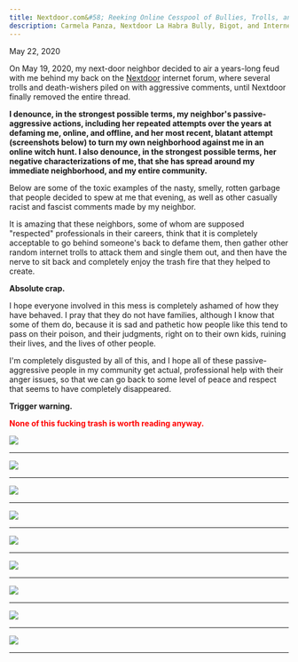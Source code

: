 ```yaml
---
title: Nextdoor.com&#58; Reeking Online Cesspool of Bullies, Trolls, and Vigiliantes
description: Carmela Panza, Nextdoor La Habra Bully, Bigot, and Internet Troll; Nextdoor Bullying; Nextdoor Bullies; Jeniffer Porras, Old-Man Hating La Habra Internet Troll and Death-Wisher; Deandra Montiel, La Habra Passive-Aggressive Internet Troll; Defamation of Character
---
```


May 22, 2020

On May 19, 2020, my next-door neighbor decided to air a years-long feud with me behind my back on the <a href="https://nextdoor.com/" target="_blank">Nextdoor</a> internet forum, where several trolls and death-wishers piled on with aggressive comments, until Nextdoor finally removed the entire thread. 

**I denounce, in the strongest possible terms, my neighbor's passive-aggressive actions, including her repeated attempts over the years at defaming me, online, and offline, and her most recent, blatant attempt (screenshots below) to turn my own neighborhood against me in an online witch hunt. I also denounce, in the strongest possible terms, her negative characterizations of me, that she has spread around my immediate neighborhood, and my entire community.**

Below are some of the toxic examples of the nasty, smelly, rotten garbage that people decided to spew at me that evening, as well as other casually racist and fascist comments made by my neighbor.

It is amazing that these neighbors, some of whom are supposed "respected" professionals in their careers, think that it is completely acceptable to go behind someone's back to defame them, then gather other random internet trolls to attack them and single them out, and then have the nerve to sit back and completely enjoy the trash fire that they helped to create.

**Absolute crap.**

I hope everyone involved in this mess is completely ashamed of how they have behaved. I pray that they do not have families, although I know that some of them do, because it is sad and pathetic how people like this tend to pass on their poison, and their judgments, right on to their own kids, ruining their lives, and the lives of other people.

I'm completely disgusted by all of this, and I hope all of these passive-aggressive people in my community get actual, professional help with their anger issues, so that we can go back to some level of peace and respect that seems to have completely disappeared.

**Trigger warning.**

<strong style="color:red !important">None of this fucking trash is worth reading anyway.</strong>

<img src="../assets/images/carmelas-nasty-post-clipped.jpg"/><br/>
<hr/>
<img src="../assets/images/jeniffer-porras-aggressive-nasty-ignorant-internet-troll-1.jpg"/>
<hr/>
<img src="../assets/images/jeniffer-porras-disgusting-death-wishing-internet-bigot.jpg"/><br/>
<hr/>
<img src="../assets/images/trolls-who-celebrate-old-men-dying-in-la-habra-california-90631.jpg"/><br/>
<hr/>
<img src="../assets/images/deandra-montiel-passive-aggressive-internet-troll-1.jpg"/><br/>
<hr/>
<img src="../assets/images/carmela-blames-everyone-for-her-burglary.jpg"/><br/>
<hr/>
<img src="../assets/images/carmela-creepy-neighbor-schtick-2018.jpg"/><br/>
<hr/>

<img src="../assets/images/jonathan-leon-judgmental-internet-commenter.jpg"/><br/>
<hr/>
<img src="../assets/images/carmela-panza-racist-nextdoor-troll.jpg"/><br/>
<hr/>

<!-- church-going -->


